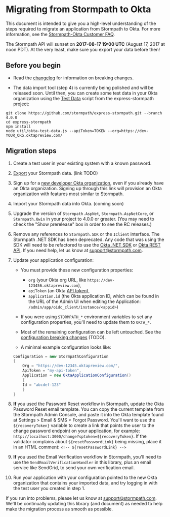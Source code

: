 # Migrating from Stormpath to Okta

This document is intended to give you a high-level understanding of the steps required to migrate an application from Stormpath to Okta. For more information, see the [Stormpath-Okta Customer FAQ](https://stormpath.com/oktaplusstormpath).

The Stormpath API will sunset on **2017-08-17 19:00 UTC** (August 17, 2017 at noon PDT). At the very least, make sure you export your data before then!

## Before you begin

* Read the [changelog](changelog.md) for information on breaking changes.

* The data import tool (step 4) is currently being polished and will be released soon. Until then, you can create some test data in your Okta organization using the [Test Data](https://github.com/stormpath/express-stormpath/blob/4.0.0/util/okta-test-data.js) script from the express-stormpath project:

```
git clone https://github.com/stormpath/express-stormpath.git --branch 4.0.0
cd express-stormpath
npm install
node util/okta-test-data.js --apiToken=TOKEN --org=https://dev-YOUR_ORG.oktapreview.com/
```

## Migration steps

1. Create a test user in your existing system with a known password.
1. [Export](https://stormpath.com/export) your Stormpath data. (link TODO)
1. Sign up for a [new developer Okta organization](https://www.okta.com/developer/signup/stormpath/), even if you already have an Okta organization. Signing up through this link will provision an Okta organization with features most similar to Stormpath.
1. Import your Stormpath data into Okta. (coming soon)
1. Upgrade the version of `Stormpath.AspNet`, `Stormpath.AspNetCore`, or `Stormpath.Owin` in your project to 4.0.0 or greater. (You may need to check the "Show prerelease" box in order to see the RC releases.)
1. Remove any references to `Stormpath.SDK` or the `IClient` interface. The Stormpath .NET SDK has been deprecated. Any code that was using the SDK will need to be refactored to use the [Okta .NET SDK](https://github.com/okta/oktasdk-csharp) or [Okta REST API](http://developer.okta.com/docs/api/getting_started/api_test_client.html). If you need help, let us know at support@stormpath.com.
1. Update your application configuration:

	* You must provide these new configuration properties:
		* `org` (your Okta org URL, like `https://dev-123456.oktapreview.com`),
		* `apiToken` (an Okta [API token](http://developer.okta.com/docs/api/getting_started/getting_a_token.html)),
		* `application.id` (the Okta application ID, which can be found in the URL of the Admin UI when editing the Application: `/admin/app/oidc_client/instance/<appid>`)

	* If you were using `STORMPATH_*` environment variables to set any configuration properties, you'll need to update them to `OKTA_*`.

	* Most of the remaining configuration can be left untouched. See the [configuration breaking changes](todo) (TODO).
	
	* A minimal example configuration looks like:
	
	```csharp
	Configuration = new StormpathConfiguration
	{
	    Org = "https://dev-12345.oktapreview.com/",
	    ApiToken = "my-api-token",
	    Application = new OktaApplicationConfiguration()
	    {
		Id = "abcdef-123"
	    }
	}
	```

1. **If** you used the Password Reset workflow in Stormpath, update the Okta Password Reset email template. You can copy the current template from the Stormpath Admin Console, and paste it into the Okta template found at Settings > Email & SMS > Forgot Password.  You'll want to use the ``${recoveryToken}`` variable to create a link that points the user to the change password endpoint on your application, for example: ``http://localhost:3000/change?sptoken=${recoveryToken}``. If the validator complains about `${resetPasswordLink}` being missing, place it in an HTML comment: `<!-- ${resetPasswordLink} -->`

1. **If** you used the Email Verification workflow in Stormpath, you'll need to use the `SendEmailVerificationHandler` in this library, plus an email service like SendGrid, to send your own verification email.

1. Run your application with your configuration pointed to the new Okta organization that contains your imported data, and try logging in with the test user you created in step 1.

If you run into problems, please let us know at support@stormpath.com. We'll be continually updating this library (and document) as needed to help make the migration process as smooth as possible.
